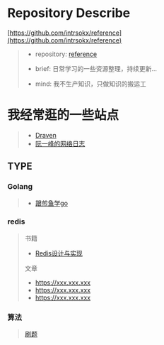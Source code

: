 # Repository Describe
[https://github.com/intrsokx/reference](https://github.com/intrsokx/reference)
>- repository:  [reference](https://github.com/intrsokx/reference)
>
>- brief: 日常学习的一些资源整理，持续更新...
>
>- mind: 我不生产知识，只做知识的搬运工
>
>

# 我经常逛的一些站点
>* [Draven](https://draveness.me/)
>* [阮一峰的网络日志](http://www.ruanyifeng.com/blog/)

## TYPE
### Golang
>* [跟煎鱼学go](https://eddycjy.gitbook.io/golang/)
### redis
> 书籍
> * [Redis设计与实现](https://www.kancloud.cn/kancloud/redisbook/63822)
> 
> 文章
> * https://xxx.xxx.xxx
> * https://xxx.xxx.xxx
> * https://xxx.xxx.xxx

### 算法
> [刷题](https://greyireland.gitbook.io/algorithm-pattern/)